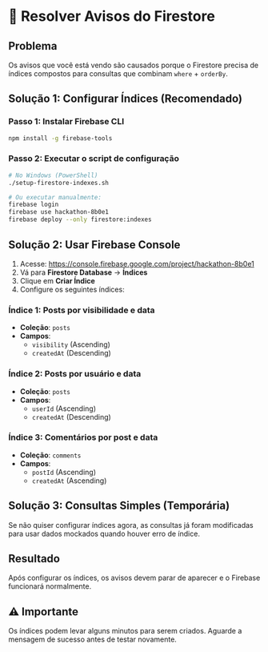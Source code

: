 # 🔧 Resolver Avisos do Firestore

## Problema
Os avisos que você está vendo são causados porque o Firestore precisa de índices compostos para consultas que combinam `where` + `orderBy`.

## Solução 1: Configurar Índices (Recomendado)

### Passo 1: Instalar Firebase CLI
```bash
npm install -g firebase-tools
```

### Passo 2: Executar o script de configuração
```bash
# No Windows (PowerShell)
./setup-firestore-indexes.sh

# Ou executar manualmente:
firebase login
firebase use hackathon-8b0e1
firebase deploy --only firestore:indexes
```

## Solução 2: Usar Firebase Console

1. Acesse: https://console.firebase.google.com/project/hackathon-8b0e1
2. Vá para **Firestore Database** → **Índices**
3. Clique em **Criar Índice**
4. Configure os seguintes índices:

### Índice 1: Posts por visibilidade e data
- **Coleção**: `posts`
- **Campos**: 
  - `visibility` (Ascending)
  - `createdAt` (Descending)

### Índice 2: Posts por usuário e data
- **Coleção**: `posts`
- **Campos**:
  - `userId` (Ascending)
  - `createdAt` (Descending)

### Índice 3: Comentários por post e data
- **Coleção**: `comments`
- **Campos**:
  - `postId` (Ascending)
  - `createdAt` (Ascending)

## Solução 3: Consultas Simples (Temporária)

Se não quiser configurar índices agora, as consultas já foram modificadas para usar dados mockados quando houver erro de índice.

## Resultado
Após configurar os índices, os avisos devem parar de aparecer e o Firebase funcionará normalmente.

## ⚠️ Importante
Os índices podem levar alguns minutos para serem criados. Aguarde a mensagem de sucesso antes de testar novamente.
